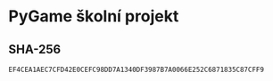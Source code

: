# PyGame školní projekt
## SHA-256
```SHA-256
EF4CEA1AEC7CFD42E0CEFC98DD7A1340DF3987B7A0066E252C6871835C87CFF9
```
